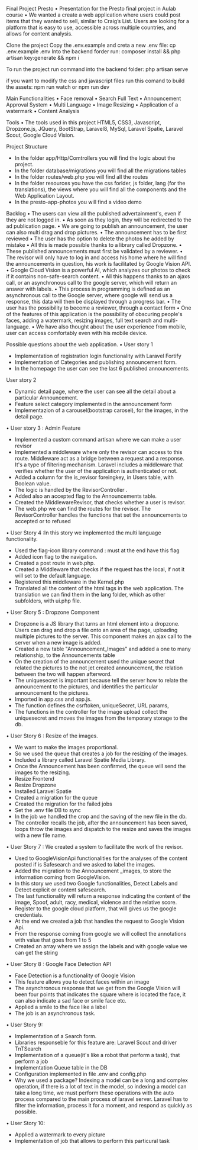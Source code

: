 Final Project Presto
• Presentation for the Presto final project in Aulab course
• We wanted a create a web application where users could post items that they wanted to sell, similar to Craig’s List. Users are looking for a platform that is easy to use, accessible across multiple countries, and allows for content analysis.

Clone the project 
Copy the .env.example and creta a new .env file: cp .env.example .env
Into the backend forder run: composer install && php artisan key:generate && npm i

To run the project run command into the backend folder: php artisan serve

if you want to modify the css and javascript files run this comand to build the assets: npm run watch or npm  run dev

Main Functionalities
• Face removal 
• Search Full Text 
• Announcement Approval System
• Multi Language
• Image Resizing
• Application of a watermark 
• Content Analysis 

Tools
• The tools used in this project HTML5, CSS3, Javascript, Dropzone.js, JQuery, BootStrap, Laravel8, MySql, Laravel Spatie, Laravel Scout, Google Cloud Vision.

Project Structure
- In the folder app/Http/Comtrollers you will find the logic about the project.
- In the folder database/migrations you will find all the migrations tables
- In the folder routes/web.php you will find all the routes
- In the folder resources you have the css forlder, js folder, lang (for the translations), the views where you will find all the components and the Web Application Layout.
- In the presto-app-photos you will find a video demo

Backlog
• The users can view all the published advertainment's, even if they are not logged in.
• As soon as they login, they will be redirected to the ad publication page.
• We are going to publish an announcement, the user can also multi drag and drop pictures.
• The announcement has to be first reviewed
• The user has the option to delete the photos he added by mistake
• All this is made possible thanks to a library called Dropzone.
• These published announcements must first be validated by a reviewer.
• The revisor will only have to log in and access his home where he will find the announcements
in question, his work is facilitated by Google Vision API.
• Google Cloud Vision is a powerful AI, which analyzes our photos to check if it contains non-safe-search content.
• All this happens thanks to an ajaxs call, or an asynchronous call to the google server,
which will return an answer with labels.
• This process in programming is defined as an asynchronous call to the Google server, where google will send us a response, this data will then be displayed through a progress bar.
•  The user has the possibility to become a reviewer, through a contact form
•  One of the features of this application is the possibility of obscuring people's faces, adding a watermark, resizing images, full text search and multi-language.
• We have also thought about the user experience from mobile, user can access comfortably even with his mobile device.

Possible questions about the web application. 
• User story 1
- Implementation of registration login functionality with Laravel Fortify
- Implementation of Categories and publishing announcement form.
- In the homepage the user can see the last 6 published announcements.

User story 2
- Dynamic detail page, where the user can see all the detail about a particular Announcement.
- Feature select category implemented in the announcement form
- Implementazion of a carousel(bootstrap carosel), for the images, in the detail page.

• User story 3 : Admin Feature
- Implemented a custom command artisan where we can make a user revisor 
- Implemented a middleware where only the revisor can access to this route. Middleware act as a bridge between a request and a response. It's a type of filtering mechanism. Laravel includes a middleware  that verifies whether the user of the application is  authenticated or not.
- Added a column for the is_revisor foreingkey, in Users table, with Boolean value.
- The logic is handled by the RevisorController .
- Added also an accepted flag to the Announcements table.
- Created the MiddlewareRevisor, that checks whether a user is revisor. 
- The web.php we can find the routes for the revisor.
The RevisorController handles the functions that set the announcements to accepted or to refused  

• User Story 4 :In this story we implemented the multi language functionality.
- Used the flag-icon library  command : must at the end have this flag
- Added icon flag to the navigation.
- Created a post route in web.php.
- Created a Middleware that checks if the request has the local, if not it will set to the default language.
- Registered this middleware in the Kernel.php
- Translated all the content of the html tags in the web application. The translation we can find them in the lang folder, which as other subfolders, with  ui.php file.

• User Story 5 : Dropzone Component
- Dropzone is a JS library that turns an html element into a dropzone. Users can drag and drop a file onto an area of the page, uploading multiple pictures to the server. This component makes an ajax call to the server when a new image is added.
- Created a new table "Announcement_Images" and added a one to many relationship, to the Announcements table 
- On the creation of the announcement used the unique secret that related the pictures to the not jet created announcement, the relation between the two will happen afterword.
- The uniquesecret is important because tell the server how to relate the announcement to the pictures, and identifies the particular announcement to the pictures.
- Imported in app.css and app.js.
- The function defines the csrftoken, uniqueSecret, URL params,
- The functions in the controller for the image upload collect the uniquesecret and moves the images from the temporary storage to the db.

• User Story 6 : Resize of the images.
- We want to make the images proportional. 
- So we used the queue that creates a job for the resizing of the images.
- Included a library called Laravel Spatie Media Library.
- Once the Announcement has been confirmed, the queue will send the images to the resizing.
- Resize Frontend
- Resize Dropzone
- Installed Laravel Spatie
- Created a migration for the queue
- Created the migration for the failed jobs
- Set the .env file DB to sync
- In the job we handled the crop and the saving of the new file in the db.
- The controller recalls the job, after the announcement has been saved, loops throw the images and dispatch to the resize and saves the images with a new file name.

• User Story 7 : We created a system to facilitate the work of the revisor.
- Used to GoogleVisionApi functionalities for the analyses of the content posted if is Safesearch and we asked to label the images.
- Added the migration to the Announcement _images, to store the information coming from GoogleVision.
- In this story we used two Google functionalities, Detect Labels and Detect explicit or content safesearch.
- The last functionality will return a response indicating the content of the image, Spoof, adult, racy, medical,  violence and the relative score.
- Register to the google cloud platform, that will gives us the google credentials.
- At the end we created a job that handles the request to Google Vision Api.
- From the response coming from google we will collect the annotations with value that goes from 1 to 5
- Created an array where we assign the labels and with google value we can get the string

• User Story 8 : Google Face Detection API
- Face Detection is a functionality of Google Vision
- This feature allows you to detect faces within an image 
- The asynchronous response that we get from the Google Vision will been four points that indicates the square where is located the face, it can also indicate a sad face or smile face etc.
- Applied a smile to the face like a label
- The job is an asynchronous task.  

• User Story 9: 
- Implementation of a Search form. 
- Libraries responseble for this feature are: Laravel Scout and driver TnTSearch
- Implementation of a queue(it's like a robot that perform a task), that perform a job
- Implementation Queue table in the DB
- Configuration implemented in file .env and config.php
- Why we used a package? Indexing a model can be a long and complex operation, if there is a lot of text in the model, so indexing a model can take a long time, we must perform these operations with the auto process compared to the main process of laravel server. Laravel has to filter the information, process it for a moment, and respond as quickly as possible.

• User Story 10:
- Applied a watermark to every picture
- Implementation of job that allows to perform this particural task


